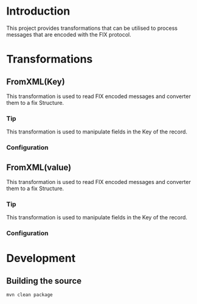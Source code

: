 
# Introduction

This project provides transformations that can be utilised to process messages that are encoded with the FIX protocol.




# Transformations


## FromXML(Key)

This transformation is used to read FIX encoded messages and converter them to a fix Structure.

### Tip

This transformation is used to manipulate fields in the Key of the record.


### Configuration




## FromXML(value)

This transformation is used to read FIX encoded messages and converter them to a fix Structure.

### Tip

This transformation is used to manipulate fields in the Key of the record.


### Configuration




# Development

## Building the source

```bash
mvn clean package
```

